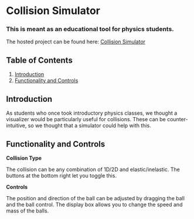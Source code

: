 # Collision Simulator

### This is meant as an educational tool for physics students.

The hosted project can be found here: [Collision Simulator](https://tansonlee.github.io/collision-simulator/)

## Table of Contents

1. [Introduction](#introduction)
2. [Functionality and Controls](#functionality-and-controls)


## Introduction

As students who once took introductory physics classes, we thought a visualizer would be particularly useful for collisions. These can be counter-intuitive, so we thought that a simulator could help with this.

## Functionality and Controls

**Collision Type**

The collision can be any combination of 1D/2D and elastic/inelastic. The buttons at the bottom right let you toggle this.

**Controls**

The position and direction of the ball can be adjusted by dragging the ball and the ball control.
The display box allows you to change the speed and mass of the balls.